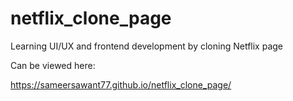 # netflix_clone_page

Learning UI/UX and frontend development by cloning Netflix page

Can be viewed here:

https://sameersawant77.github.io/netflix_clone_page/
